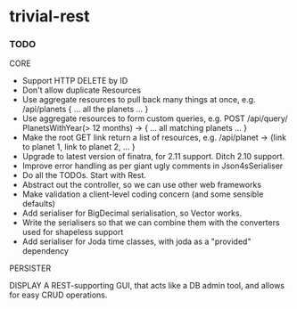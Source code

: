 # trivial-rest #

### TODO ###

CORE
* Support HTTP DELETE by ID
* Don't allow duplicate Resources
* Use aggregate resources to pull back many things at once, e.g. /api/planets { ... all the planets ... }
* Use aggregate resources to form custom queries, e.g. POST /api/query/ PlanetsWithYear(> 12 months) -> { ... all matching planets ... }
* Make the root GET link return a list of resources, e.g. /api/planet -> {link to planet 1, link to planet 2, ... }
* Upgrade to latest version of finatra, for 2.11 support. Ditch 2.10 support.
* Improve error handling as per giant ugly comments in Json4sSerialiser
* Do all the TODOs. Start with Rest.
* Abstract out the controller, so we can use other web frameworks
* Make validation a client-level coding concern (and some sensible defaults)
* Add serialiser for BigDecimal serialisation, so Vector works.
* Write the serialisers so that we can combine them with the converters used for shapeless support
* Add serialiser for Joda time classes, with joda as a "provided" dependency

PERSISTER


DISPLAY
A REST-supporting GUI, that acts like a DB admin tool, and allows for easy CRUD operations.
